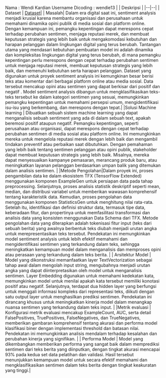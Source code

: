 Nama : Wendi Kardian
Username Dicoding : wendie13
|  | Deskripsi |
|--|--|
| Dataset  |  [Dataset](https://www.kaggle.com/datasets/dineshpiyasamara/sentiment-analysis-dataset)|
| Masalah| Dalam era digital saat ini, sentiment analysis menjadi krusial karena membantu organisasi dan perusahaan untuk memahami dinamika opini publik di media sosial dan platform online. Dengan kemampuan ini, pemangku kepentingan dapat merespons cepat terhadap perubahan sentimen, menjaga reputasi merek, dan membuat keputusan strategis yang lebih baik untuk mengakomodasi kebutuhan dan harapan pelanggan dalam lingkungan digital yang terus berubah. Tantangan utama yang mendasari kebutuhan pembuatan model ini adalah dinamika dan kompleksitas lingkungan digital yang terus berubah, di mana pemangku kepentingan perlu merespons dengan cepat terhadap perubahan sentimen untuk menjaga reputasi merek, membuat keputusan strategis yang lebih baik, dan memenuhi kebutuhan serta harapan pelanggan. Dataset yang digunakan untuk proyek sentiment analysis ini kemungkinan besar berisi teks atau komentar dari berbagai platform online atau media sosial. Data tersebut mencakup opini atau sentimen yang dapat berkisar dari positif dan negatif . Model sentiment analysis dibangun untuk mengklasifikasikan teks-teks tersebut ke dalam kategori sentimen yang sesuai, memungkinkan pemangku kepentingan untuk memahami persepsi umum, mengidentifikasi isu-isu yang berkembang, dan merespons dengan tepat.|
|Solusi Machine learning | Dibuatkan sebuah sistem machine learning yang dapat menganalisis sebuah sentiment yang ada di dalam sebuah text, apakah beremosi positif ataupun negatif. Pemangku kepentingan, seperti perusahaan atau organisasi, dapat merespons dengan cepat terhadap perubahan sentimen di media sosial atau platform online. Ini memungkinkan mereka untuk mengelola reputasi merek dengan lebih baik dan mengambil tindakan preventif atau perbaikan saat dibutuhkan. Dengan pemahaman yang lebih baik tentang sentimen pelanggan atau opini publik, stakeholder dapat membuat keputusan strategis yang lebih baik. Misalnya, mereka dapat menyesuaikan kampanye pemasaran, merancang produk baru, atau meningkatkan layanan pelanggan berdasarkan umpan balik yang ditemukan dalam analisis sentimen. |
|Metode Pengolahan|Dalam proyek ini, proses pengambilan data ke dalam ekosistem TFX (TensorFlow Extended) menggunakan komponen ExampleGen untuk persiapan data pada tahap preprocessing. Selanjutnya, proses analisis statistik deskriptif seperti mean, median, dan distribusi variabel untuk memberikan wawasan komprehensif tentang karakteristik data. Kemudian, proses pengolahan data menggunakan komponen StatisticsGen untuk menghitung nilai rata-rata. Setelah itu, identifikasi dan definisi struktur data, termasuk tipe data, keberadaan fitur, dan propertinya untuk memfasilitasi transformasi dan analisis data yang konsisten menggunakan Data Schema dari TFX. Metode pengolahan data yang diterapkan adalah tokenisasi fitur input (teks dari sebuah berita) yang awalnya berbentuk teks diubah menjadi urutan angka untuk merepresentasikan teks tersebut. Pendekatan ini memungkinkan model sentiment analysis untuk lebih efektif memahami dan mengidentifikasi sentimen yang terkandung dalam teks, sehingga meningkatkan kemampuan model dalam menganalisis dan memproses opini atau perasaan yang terkandung dalam teks berita. |
| Arsitektur Model | Model yang dikonstruksi memanfaatkan layer TextVectorization sebagai tahap awal dalam mengolah input string, mengubahnya menjadi urutan angka yang dapat diinterpretasikan oleh model untuk menganalisis sentimen. Layer Embedding digunakan untuk memahami kedekatan kata, memungkinkan model untuk menilai apakah kata tersebut memiliki konotasi positif atau negatif. Selanjutnya, terdapat dua hidden layer yang berfungsi untuk menggali informasi kompleks dari representasi teks, diikuti dengan satu output layer untuk menghasilkan prediksi sentimen. Pendekatan ini dirancang khusus untuk meningkatkan kinerja model dalam menangkap nuansa sentimen yang terkandung dalam teks input. |
|Metrik evaluasi | Konfigurasi metrik evaluasi mencakup ExampleCount, AUC, serta detail FalsePositives, TruePositives, FalseNegatives, dan TrueNegatives, memberikan gambaran komprehensif tentang akurasi dan performa model klasifikasi biner dengan implementasi threshold dan batasan nilai. Pendekatan ini memungkinkan analisis mendalam terhadap kesalahan dan perubahan kinerja yang signifikan. |
| Performa Model  | Model yang dikembangkan memberikan performa yang sangat baik dalam memprediksi sentimen dari teks berita yang diinputkan, dengan tingkat akurasi mencapai 93% pada kedua set data pelatihan dan validasi. Hasil tersebut menunjukkan kemampuan model untuk secara efektif memahami dan mengklasifikasikan sentimen dalam teks berita dengan tingkat keakuratan yang tinggi.|
